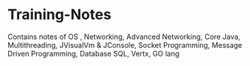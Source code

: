 # Training-Notes
Contains notes of  OS , Networking, Advanced Networking, Core Java, Multithreading, JVisualVm &amp; JConsole, Socket Programming, Message Driven Programming, Database SQL, Vertx, GO lang 
